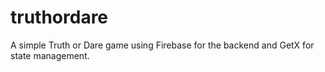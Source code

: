 # truthordare

A simple Truth or Dare game using Firebase for the backend and GetX for state management.
